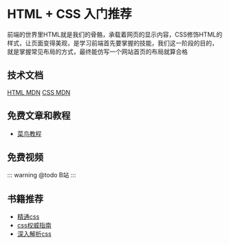 # HTML + CSS 入门推荐

<!-- ['❌','✅','🔥','⭐'] -->

前端的世界里HTML就是我们的骨骼，承载着网页的显示内容，CSS修饰HTML的样式，让页面变得美观，是学习前端首先要掌握的技能，我们这一阶段的目的， 就是掌握常见布局的方式，最终能仿写一个网站首页的布局就算合格

<roadmap :data="[
  {title:'HTML+CSS',download:true,x:400,y:20},
  { title:'学习目标', y:130,
    left:[
      ['熟悉常见HTML'],
      ['实现常见布局',[
        ['双栏布局'],
        ['圣杯'],
      ]],
    ],right:[
      ['🔥仿写电商首页'],
      ['🔥CSS概念',[
        ['布局'],
        ['选择器'],
        ['浮动'],
        ['盒模型'],
      ]],
    ]
  } ,
  { title:'✅CSS', y:200,
    left:[
      ['选择器',[-40],[
        ['层级  优先级']
      ]],
      ['盒模型',[40],[
        ['width height'],
        ['padding'],
        ['border'],
        ['margin'],
      ]]
    ],right:[
      ['定位',[-40],[
        ['position'],
        ['flex'],
        ['grid'],
      ]],
      ['CSS3',[40],[
        ['变形'],
        ['过渡'],
        ['动画'],
        ['过渡和动画'],
      ]],
    ]
  } ,
  { title:'书籍推荐', y:150,
    left:[
      ['CSS权威指南'],
      ['精通css'],
    ],right:[
      ['css世界'],
      ['深入解析CSS'],
    ]
  } ,
  { title:'掌握页面布局',
  } 
]" />


## 技术文档
[HTML MDN](https://developer.mozilla.org/zh-CN/docs/Web/HTML/Element)
[CSS MDN](https://developer.mozilla.org/zh-CN/docs/Learn/CSS)
## 免费文章和教程
* [菜鸟教程](https://www.runoob.com/html/html-elements.html)
## 免费视频

::: warning @todo
B站
:::

## 书籍推荐

* [精通css](https://book.douban.com/subject/30450258/)
* [css权威指南](https://book.douban.com/subject/2308234/)
* [深入解析css](https://book.douban.com/subject/35021471/)

